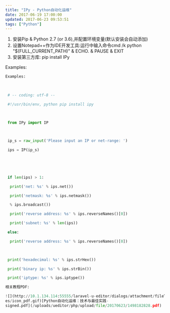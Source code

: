 ```yaml
---
title: "IPy - Python自动化运维"
date: 2017-06-19 17:00:00
updated: 2017-06-23 09:53:51
tags: ["Python"]
---
```

1. 安装Pip & Python 2.7 (or 3.6),并配置环境变量(默认安装会自动添加)
2. 设置Notepad++作为IDE开发工具:运行中输入命令cmd /k python "$(FULL_CURRENT_PATH)" & ECHO. & PAUSE & EXIT
3. 安装第三方库: pip install IPy

Examples:
 
```python
Examples:

 
 
 # -- coding: utf-8 --

 #!/usr/bin/env, python pip install ipy

 

 from IPy import IP

 

 ip_s = raw_input('Please input an IP or net-range: ')

 ips = IP(ip_s)

 

 

 if len(ips) > 1:

  print('net: %s' % ips.net())

  print('netmask: %s' % ips.netmask())

  % ips.broadcast())

  print('reverse address: %s' % ips.reverseNames()[0])

  print('subnet: %s' % len(ips))

 else:

  print('reverse address: %s' % ips.reverseNames()[0])

 

 print('hexadecimal: %s' % ips.strHex())

 print('binary ip: %s' % ips.strBin())

 print('iptype: %s' % ips.iptype())

相关教程PDF:

![](http://10.1.134.114:55555/laravel-u-editor/dialogs/attachment/fileTypeImag
es/icon_pdf.gif)[Python自动化运维：技术与最佳实践-
signed.pdf](/uploads/ueditor/php/upload/file/20170623/1498182828.pdf)

  

